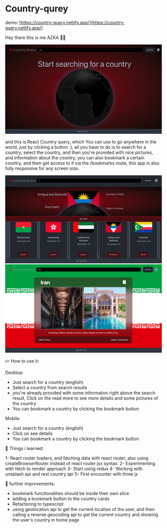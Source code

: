 # Country-qurey

demo: [https://country-query.netlify.app/](https://country-query.netlify.app/)

Hey there this is me AZKA 🙋‍♂️

![Screenshot2.png](screenshots/screenshot3.png)

and this is React Country query, which You can use to go anywhere in the world, just by clicking a button :), all you have to do is to search for a country, select the country, and then you're provided with nice pictures, and information about the country, you can also bookmark a certain country, and then get access to it via the /bookmarks route, this app is also fully responsive for any screen size.

![Screenshot1.png](screenshots/screenshot1.png)
![Screenshot2.png](screenshots/screenshot2.png)

✏️ How to use it:

Desktop:

- Just search for a country (english)
- Select a country from search results
- you're already provided with some information right above the search result, Click on the read more to see more details and some pictures of the country
- You can bookmark a country by clicking the bookmark button

Mobile:

- Just search for a country (english)
- Click on see details
- You can bookmark a country by clicking the bookmark button

🔴 Things i learned:

1- React router loaders, and fetching data with react router, also using createBrowserRouter instead of react router jsx syntax.
2- Experimenting with fetch to render approach
3- Start using redux
4- Working with unsplash api and rest country api
5- First encounter with three js

🤔 further improvements:

- bookmark functionalities should be inside their own slice
- adding a bookmark button to the country cards
- Refactoring to typescript
- using geolocation api to get the current location of the user, and then calling a reverse geocoding api to get the current country and showing the user's country in home page
